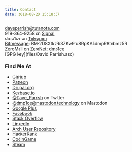 ```yaml
---
title: Contact
date: 2018-08-20 15:18:57
---
```


daveparrish@tutanota.com<br />
919-364-9258 on [Signal](https://whispersystems.org/)<br />
dmp1ce on [Telegram](https://telegram.org/)<br />
[Bitmessage](https://bitmessage.org/wiki/Main_Page): BM-2D8XtkzRi3ZKw9ru8RpKA5dmpR8tnbmz5R<br />
ZeroMail on [ZeroNet](https://zeronet.io/): dmp1ce<br />
[GPG key](files/David Parrish.asc)

### Find Me At
* [GitHub](https://github.com/dmp1ce)
* [Patreon](https://www.patreon.com/dmp1ce)
* [Drupal.org](https://drupal.org/user/462094)
* [Keybase.io](https://keybase.io/daveparrish)
* [\@Dave_Parrish](https://twitter.com/Dave_Parrish) on Twitter
* [\@dmp1ce@mastodon.technology](https://mastodon.technology/@dmp1ce) on Mastodon
* [Google Plus](https://plus.google.com/105177229016866894615/posts)
* [Facebook](https://www.facebook.com/daveparrish)
* [Stack Overflow](http://stackoverflow.com/users/350221/dave-parrish)
* [LinkedIn](https://www.linkedin.com/in/davemparrish)
* [Arch User Repository](https://aur.archlinux.org/packages/?SeB=m&K=dmp1ce)
* [HackerRank](https://www.hackerrank.com/daveparrish)
* [CodinGame](https://www.codingame.com/profile/7600aae35a7c4864a3b0dfb0e19f47710810371)
* [Steam](http://steamcommunity.com/id/DaveParrish/)
